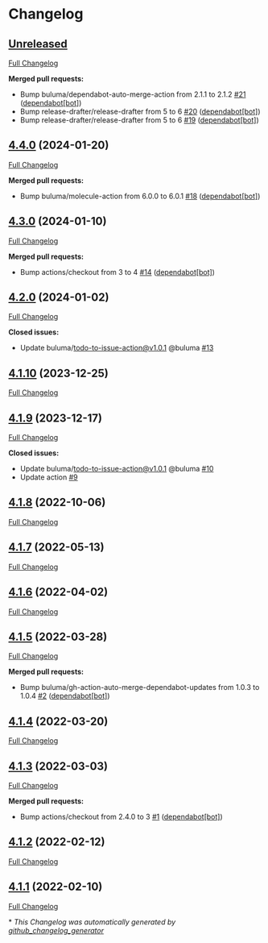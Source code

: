 # Changelog

## [Unreleased](https://github.com/buluma/ansible-role-nginx/tree/HEAD)

[Full Changelog](https://github.com/buluma/ansible-role-nginx/compare/4.4.0...HEAD)

**Merged pull requests:**

- Bump buluma/dependabot-auto-merge-action from 2.1.1 to 2.1.2 [\#21](https://github.com/buluma/ansible-role-nginx/pull/21) ([dependabot[bot]](https://github.com/apps/dependabot))
- Bump release-drafter/release-drafter from 5 to 6 [\#20](https://github.com/buluma/ansible-role-nginx/pull/20) ([dependabot[bot]](https://github.com/apps/dependabot))
- Bump release-drafter/release-drafter from 5 to 6 [\#19](https://github.com/buluma/ansible-role-nginx/pull/19) ([dependabot[bot]](https://github.com/apps/dependabot))

## [4.4.0](https://github.com/buluma/ansible-role-nginx/tree/4.4.0) (2024-01-20)

[Full Changelog](https://github.com/buluma/ansible-role-nginx/compare/4.3.0...4.4.0)

**Merged pull requests:**

- Bump buluma/molecule-action from 6.0.0 to 6.0.1 [\#18](https://github.com/buluma/ansible-role-nginx/pull/18) ([dependabot[bot]](https://github.com/apps/dependabot))

## [4.3.0](https://github.com/buluma/ansible-role-nginx/tree/4.3.0) (2024-01-10)

[Full Changelog](https://github.com/buluma/ansible-role-nginx/compare/4.2.0...4.3.0)

**Merged pull requests:**

- Bump actions/checkout from 3 to 4 [\#14](https://github.com/buluma/ansible-role-nginx/pull/14) ([dependabot[bot]](https://github.com/apps/dependabot))

## [4.2.0](https://github.com/buluma/ansible-role-nginx/tree/4.2.0) (2024-01-02)

[Full Changelog](https://github.com/buluma/ansible-role-nginx/compare/4.1.10...4.2.0)

**Closed issues:**

- Update buluma/todo-to-issue-action@v1.0.1 @buluma [\#13](https://github.com/buluma/ansible-role-nginx/issues/13)

## [4.1.10](https://github.com/buluma/ansible-role-nginx/tree/4.1.10) (2023-12-25)

[Full Changelog](https://github.com/buluma/ansible-role-nginx/compare/4.1.9...4.1.10)

## [4.1.9](https://github.com/buluma/ansible-role-nginx/tree/4.1.9) (2023-12-17)

[Full Changelog](https://github.com/buluma/ansible-role-nginx/compare/4.1.8...4.1.9)

**Closed issues:**

- Update buluma/todo-to-issue-action@v1.0.1 @buluma [\#10](https://github.com/buluma/ansible-role-nginx/issues/10)
- Update action [\#9](https://github.com/buluma/ansible-role-nginx/issues/9)

## [4.1.8](https://github.com/buluma/ansible-role-nginx/tree/4.1.8) (2022-10-06)

[Full Changelog](https://github.com/buluma/ansible-role-nginx/compare/4.1.7...4.1.8)

## [4.1.7](https://github.com/buluma/ansible-role-nginx/tree/4.1.7) (2022-05-13)

[Full Changelog](https://github.com/buluma/ansible-role-nginx/compare/4.1.6...4.1.7)

## [4.1.6](https://github.com/buluma/ansible-role-nginx/tree/4.1.6) (2022-04-02)

[Full Changelog](https://github.com/buluma/ansible-role-nginx/compare/4.1.5...4.1.6)

## [4.1.5](https://github.com/buluma/ansible-role-nginx/tree/4.1.5) (2022-03-28)

[Full Changelog](https://github.com/buluma/ansible-role-nginx/compare/4.1.4...4.1.5)

**Merged pull requests:**

- Bump buluma/gh-action-auto-merge-dependabot-updates from 1.0.3 to 1.0.4 [\#2](https://github.com/buluma/ansible-role-nginx/pull/2) ([dependabot[bot]](https://github.com/apps/dependabot))

## [4.1.4](https://github.com/buluma/ansible-role-nginx/tree/4.1.4) (2022-03-20)

[Full Changelog](https://github.com/buluma/ansible-role-nginx/compare/4.1.3...4.1.4)

## [4.1.3](https://github.com/buluma/ansible-role-nginx/tree/4.1.3) (2022-03-03)

[Full Changelog](https://github.com/buluma/ansible-role-nginx/compare/4.1.2...4.1.3)

**Merged pull requests:**

- Bump actions/checkout from 2.4.0 to 3 [\#1](https://github.com/buluma/ansible-role-nginx/pull/1) ([dependabot[bot]](https://github.com/apps/dependabot))

## [4.1.2](https://github.com/buluma/ansible-role-nginx/tree/4.1.2) (2022-02-12)

[Full Changelog](https://github.com/buluma/ansible-role-nginx/compare/4.1.1...4.1.2)

## [4.1.1](https://github.com/buluma/ansible-role-nginx/tree/4.1.1) (2022-02-10)

[Full Changelog](https://github.com/buluma/ansible-role-nginx/compare/3128a81531fce5ce96b55421bee518eed58f2f4c...4.1.1)



\* *This Changelog was automatically generated by [github_changelog_generator](https://github.com/github-changelog-generator/github-changelog-generator)*
